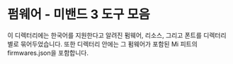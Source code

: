 # 펌웨어 - 미밴드 3 도구 모음
이 디렉터리에는 한국어를 지원한다고 알려진 펌웨어, 리소스, 그리고 폰트를 디렉터리 별로 묶어두었습니다. 또한 디렉터리 안에는 그 펌웨어가 포함된 Mi 피트의 firmwares.json을 포함합니다.
